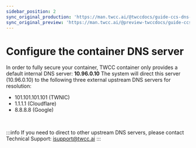 ```yaml
---
sidebar_position: 2
sync_original_production: 'https://man.twcc.ai/@twccdocs/guide-ccs-dns-en' 
sync_original_preview: 'https://man.twcc.ai/@preview-twccdocs/guide-ccs-dns-en' 
---
```


# Configure the container DNS server

In order to fully secure your container, TWCC container only provides a default internal DNS server: **10.96.0.10**
The system will direct this server (10.96.0.10) to the following three external upstream DNS servers for resolution:

- 101.101.101.101 (TWNIC)
- 1.1.1.1 (Cloudflare)
- 8.8.8.8 (Google)

<br/>

:::info
If you need to direct to other upstream DNS servers, please contact Technical Support: isupport@twcc.ai
:::